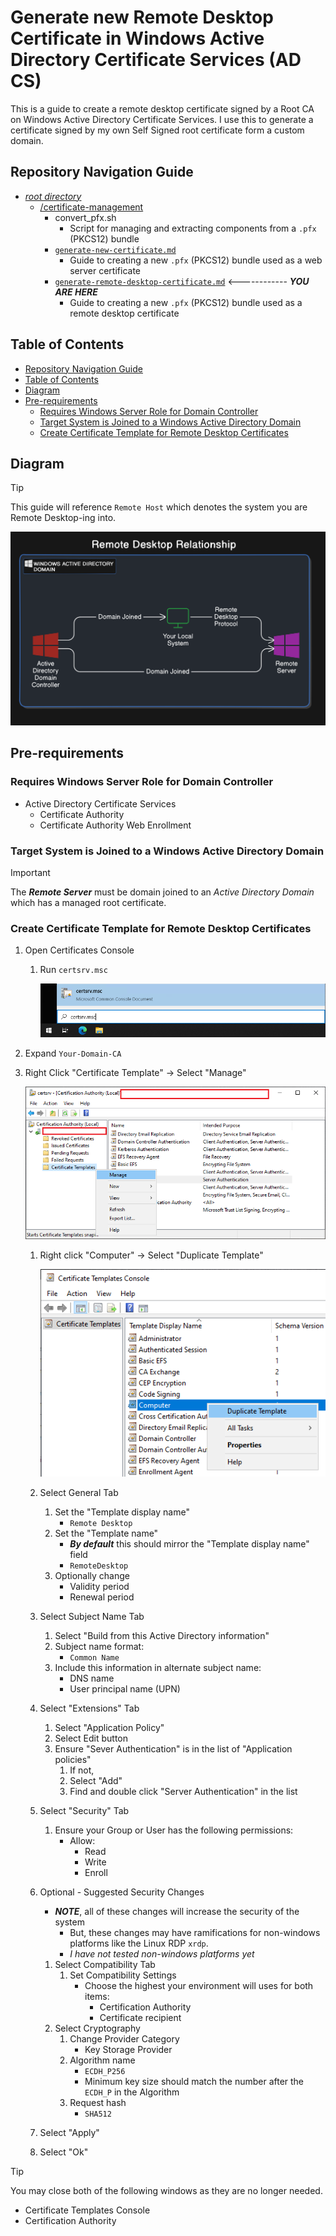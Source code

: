 # Generate new Remote Desktop Certificate in Windows Active Directory Certificate Services (AD CS)

This is a guide to create a remote desktop certificate signed by a Root CA on Windows Active Directory Certificate Services. I use this to generate a certificate signed by my own Self Signed root certificate form a custom domain.

## Repository Navigation Guide

- [*root directory*](../README.md)
  - [/certificate-management](./README.md)
    - convert_pfx.sh
      - Script for managing and extracting components from a `.pfx` (PKCS12) bundle
    - [`generate-new-certificate.md`](./generate-custom-domain-web-certificate.md)
      - Guide to creating a new `.pfx` (PKCS12) bundle used as a web server certificate
    - [`generate-remote-desktop-certificate.md`](.) <------------ ***YOU ARE HERE***
      - Guide to creating a new `.pfx` (PKCS12) bundle used as a remote desktop certificate

## Table of Contents

- [Repository Navigation Guide](#repository-navigation-guide)
- [Table of Contents](#table-of-contents)
- [Diagram](#diagram)
- [Pre-requirements](#pre-requirements)
  - [Requires Windows Server Role for Domain Controller](#requires-windows-server-role-for-domain-controller)
  - [Target System is Joined to a Windows Active Directory Domain](#target-system-is-joined-to-a-windows-active-directory-domain)
  - [Create Certificate Template for Remote Desktop Certificates](#create-certificate-template-for-remote-desktop-certificates)

## Diagram

> [!TIP]
> This guide will reference `Remote Host` which denotes the system you are Remote Desktop-ing into.
>
> ![alt text](../images/certificate-management/generate-remote-desktop-certificate/remote-desktop-relationship.png)

## Pre-requirements

### Requires Windows Server Role for Domain Controller

- Active Directory Certificate Services
  - Certificate Authority
  - Certificate Authority Web Enrollment

### Target System is Joined to a Windows Active Directory Domain

> [!Important]
> The ***Remote Server*** must be domain joined to an *Active Directory Domain* which has a managed root certificate.

### Create Certificate Template for Remote Desktop Certificates

1. Open Certificates Console
    1. Run `certsrv.msc`

        ![alt text](../images/certificate-management/run-certsrv_msc.png)

2. Expand `Your-Domain-CA`
3. Right Click "Certificate Template" -> Select "Manage"

    ![alt text](../images/certificate-management/manage-certificate-templates.png)

    1. Right click "Computer" -> Select "Duplicate Template"

        ![alt text](../images/certificate-management/generate-remote-desktop-certificate/duplicate-template.png)

    2. Select General Tab
        1. Set the "Template display name"
            - `Remote Desktop`
        2. Set the "Template name"
            - ***By default*** this should mirror the "Template display name" field
            - `RemoteDesktop`
        3. Optionally change
            - Validity period
            - Renewal period
    3. Select Subject Name Tab
        1. Select "Build from this Active Directory information"
        2. Subject name format:
            - `Common Name`
        3. Include this information in alternate subject name:
            - DNS name
            - User principal name (UPN)
    4. Select "Extensions" Tab
        1. Select "Application Policy"
        2. Select Edit button
        3. Ensure "Sever Authentication" is in the list of "Application policies"
            1. If not,
            2. Select "Add"
            3. Find and double click "Server Authentication" in the list
    5. Select "Security" Tab
        1. Ensure your Group or User has the following permissions:
            - Allow:
                - Read
                - Write
                - Enroll
    6. Optional - Suggested Security Changes
        - ***NOTE***, all of these changes will increase the security of the system
            - But, these changes may have ramifications for non-windows platforms like the Linux RDP `xrdp`.
            - *I have not tested non-windows platforms yet*
        1. Select Compatibility Tab
            1. Set Compatibility Settings
                - Choose the highest your environment will uses for both items:
                  - Certification Authority
                  - Certificate recipient
        2. Select Cryptography
            1. Change Provider Category
                - Key Storage Provider
            2. Algorithm name
                - `ECDH_P256`
                - Minimum key size should match the number after the `ECDH_P` in the Algorithm
            3. Request hash
                - `SHA512`
    7. Select "Apply"
    8. Select "Ok"

> [!TIP]
> You may close both of the following windows as they are no longer needed.
>
> - Certificate Templates Console
> - Certification Authority
